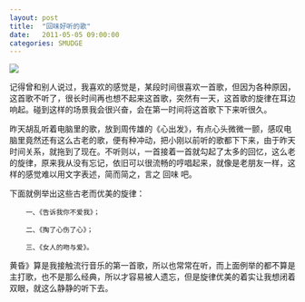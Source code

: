 ```yaml
---
layout: post
title:  "回味好听的歌"
date:   2011-05-05 09:00:00
categories: SMUDGE
---
```


<img src="http://binnng.coding.io/assets/images/xiaogang.jpg"/>

记得曾和别人说过，我喜欢的感觉是，某段时间很喜欢一首歌，但因为各种原因，这首歌不听了，很长时间再也想不起来这首歌，突然有一天，这首歌的旋律在耳边响起。碰到这样的场景我会很兴奋，会在第一时间将这首歌下下来听很久。



昨天胡乱听着电脑里的歌，放到周传雄的《心出发》，有点心头微微一颤，感叹电脑里竟然还有这么古老的歌，便有种冲动，把小刚以前听的歌都下下来，由于昨天时间关系，就拖到了现在。不听则以，一首接着一首就勾起了太多的回忆，这么老的旋律，原来我从没有忘记，依旧可以很流畅的哼唱起来，就像是老朋友一样，这样的感觉难以用文字表述，简而简之，言之 回味 吧。



下面就例举出这些古老而优美的旋律：

        一、《告诉我你不爱我》；

        二、《掏了心伤了心》；

        三、《女人的吻与爱》。



黄昏》算是我接触流行音乐的第一首歌，所以也常常在听，而上面例举的都不算是主打歌，也不是那么经典，所以才容易被人遗忘，但是旋律优美的着实让我想闭着双眼，就这么静静的听下去。
